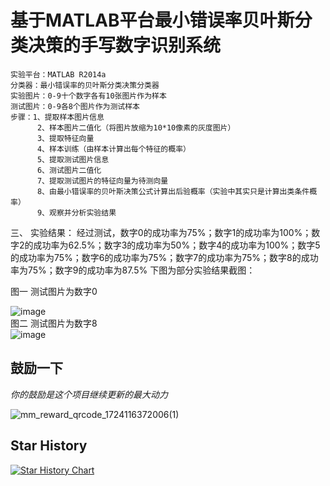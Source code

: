 # 基于MATLAB平台最小错误率贝叶斯分类决策的手写数字识别系统

```
实验平台：MATLAB R2014a
分类器：最小错误率的贝叶斯分类决策分类器
实验图片：0-9十个数字各有10张图片作为样本
测试图片：0-9各8个图片作为测试样本
步骤：1、提取样本图片信息
      2、样本图片二值化（将图片放缩为10*10像素的灰度图片）
      3、提取特征向量
      4、样本训练（由样本计算出每个特征的概率）
      5、提取测试图片信息
      6、测试图片二值化
      7、提取测试图片的特征向量为待测向量
      8、由最小错误率的贝叶斯决策公式计算出后验概率（实验中其实只是计算出类条件概率）
      9、观察并分析实验结果 
```

三、	实验结果：
经过测试，数字0的成功率为75%；数字1的成功率为100%；数字2的成功率为62.5%；数字3的成功率为50%；数字4的成功率为100%；数字5的成功率为75%；数字6的成功率为75%；数字7的成功率为75%；数字8的成功率为75%；数字9的成功率为87.5%
下图为部分实验结果截图：  

图一 测试图片为数字0  

 ![image](https://github.com/user-attachments/assets/fd2db0d7-8a62-424e-8010-dd54b053a0bb)  
图二 测试图片为数字8  
![image](https://github.com/user-attachments/assets/8ff38f12-b234-4be9-b616-c7588b1c1e41)


## 鼓励一下
_你的鼓励是这个项目继续更新的最大动力_  

![mm_reward_qrcode_1724116372006(1)](https://github.com/user-attachments/assets/ae10606c-2a42-4486-8e6d-7b7d056ca8f4)

## Star History  

[![Star History Chart](https://api.star-history.com/svg?repos=zongru666/hand-writing-num-recognition&type=Timeline)](https://star-history.com/#zongru666/hand-writing-num-recognition&Timeline)
